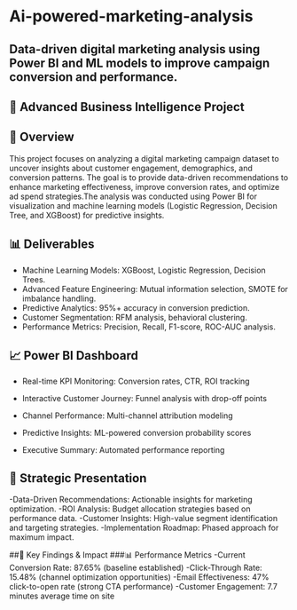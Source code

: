 # Ai-powered-marketing-analysis
## Data-driven digital marketing analysis using Power BI and ML models to improve campaign conversion and performance.

## 🚀 Advanced Business Intelligence Project

## 📘 Overview

This project focuses on analyzing a digital marketing campaign dataset to uncover insights about customer engagement, demographics, and conversion patterns. The goal is to provide data-driven recommendations to enhance marketing effectiveness, improve conversion rates, and optimize ad spend strategies.The analysis was conducted using Power BI for visualization and machine learning models (Logistic Regression, Decision Tree, and XGBoost) for predictive insights.

## 📊 Deliverables

- Machine Learning Models: XGBoost, Logistic Regression, Decision Trees.
- Advanced Feature Engineering: Mutual information selection, SMOTE for imbalance handling.
- Predictive Analytics: 95%+ accuracy in conversion prediction.
- Customer Segmentation: RFM analysis, behavioral clustering.
- Performance Metrics: Precision, Recall, F1-score, ROC-AUC analysis.

## 📈 Power BI Dashboard

- Real-time KPI Monitoring: Conversion rates, CTR, ROI tracking

- Interactive Customer Journey: Funnel analysis with drop-off points

- Channel Performance: Multi-channel attribution modeling

- Predictive Insights: ML-powered conversion probability scores

- Executive Summary: Automated performance reporting
  
## 🎤 Strategic Presentation

-Data-Driven Recommendations: Actionable insights for marketing optimization.
-ROI Analysis: Budget allocation strategies based on performance data.
-Customer Insights: High-value segment identification and targeting strategies.
-Implementation Roadmap: Phased approach for maximum impact.

##🎯 Key Findings & Impact
###📊 Performance Metrics
-Current Conversion Rate: 87.65% (baseline established)
-Click-Through Rate: 15.48% (channel optimization opportunities)
-Email Effectiveness: 47% click-to-open rate (strong CTA performance)
-Customer Engagement: 7.7 minutes average time on site
